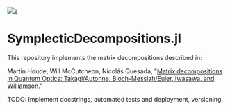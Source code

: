 [![a](https://img.shields.io/static/v1?label=arXiv&message=arXiv:2403.04596&color=active&style=flat-square)](https://arxiv.org/abs/arXiv:2403.04596)

# SymplecticDecompositions.jl

This repository implements the matrix decompositions described in:

Martin Houde, Will McCutcheon, Nicolás Quesada, "[Matrix decompositions in Quantum Optics: Takagi/Autonne, Bloch-Messiah/Euler, Iwasawa, and Williamson](https://arxiv.org/abs/2403.04596)."

TODO: Implement docstrings, automated tests and deployment, versioning.
